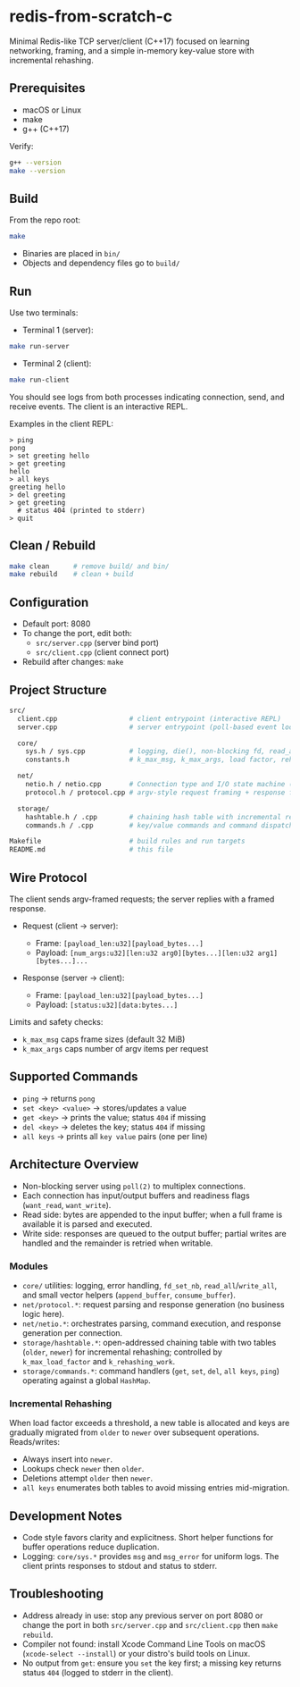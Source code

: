 # redis-from-scratch-c

Minimal Redis-like TCP server/client (C++17) focused on learning networking, framing, and a simple in-memory key-value store with incremental rehashing.

## Prerequisites
- macOS or Linux
- make
- g++ (C++17)

Verify:
```bash
g++ --version
make --version
```

## Build
From the repo root:
```bash
make
```
- Binaries are placed in `bin/`
- Objects and dependency files go to `build/`

## Run
Use two terminals:

- Terminal 1 (server):
```bash
make run-server
```

- Terminal 2 (client):
```bash
make run-client
```

You should see logs from both processes indicating connection, send, and receive events. The client is an interactive REPL.

Examples in the client REPL:
```text
> ping
pong
> set greeting hello
> get greeting
hello
> all keys
greeting hello
> del greeting
> get greeting
  # status 404 (printed to stderr)
> quit
```

## Clean / Rebuild
```bash
make clean      # remove build/ and bin/
make rebuild    # clean + build
```

## Configuration
- Default port: 8080
- To change the port, edit both:
  - `src/server.cpp` (server bind port)
  - `src/client.cpp` (client connect port)
- Rebuild after changes: `make`

## Project Structure
```bash
src/
  client.cpp                  # client entrypoint (interactive REPL)
  server.cpp                  # server entrypoint (poll-based event loop)

  core/
    sys.h / sys.cpp           # logging, die(), non-blocking fd, read_all/write_all, buffer helpers
    constants.h               # k_max_msg, k_max_args, load factor, rehashing work

  net/
    netio.h / netio.cpp       # Connection type and I/O state machine (read/parse/execute/write)
    protocol.h / protocol.cpp # argv-style request framing + response framing

  storage/
    hashtable.h / .cpp        # chaining hash table with incremental rehashing (older/newer tables)
    commands.h / .cpp         # key/value commands and command dispatcher (run_request)

Makefile                      # build rules and run targets
README.md                     # this file
```

## Wire Protocol
The client sends argv-framed requests; the server replies with a framed response.

- Request (client → server):
  - Frame: `[payload_len:u32][payload_bytes...]`
  - Payload: `[num_args:u32][len:u32 arg0][bytes...][len:u32 arg1][bytes...]...`

- Response (server → client):
  - Frame: `[payload_len:u32][payload_bytes...]`
  - Payload: `[status:u32][data:bytes...]`

Limits and safety checks:
- `k_max_msg` caps frame sizes (default 32 MiB)
- `k_max_args` caps number of argv items per request

## Supported Commands
- `ping` → returns `pong`
- `set <key> <value>` → stores/updates a value
- `get <key>` → prints the value; status `404` if missing
- `del <key>` → deletes the key; status `404` if missing
- `all keys` → prints all `key value` pairs (one per line)

## Architecture Overview
- Non-blocking server using `poll(2)` to multiplex connections.
- Each connection has input/output buffers and readiness flags (`want_read`, `want_write`).
- Read side: bytes are appended to the input buffer; when a full frame is available it is parsed and executed.
- Write side: responses are queued to the output buffer; partial writes are handled and the remainder is retried when writable.

### Modules
- `core/` utilities: logging, error handling, `fd_set_nb`, `read_all`/`write_all`, and small vector helpers (`append_buffer`, `consume_buffer`).
- `net/protocol.*`: request parsing and response generation (no business logic here).
- `net/netio.*`: orchestrates parsing, command execution, and response generation per connection.
- `storage/hashtable.*`: open-addressed chaining table with two tables (`older`, `newer`) for incremental rehashing; controlled by `k_max_load_factor` and `k_rehashing_work`.
- `storage/commands.*`: command handlers (`get`, `set`, `del`, `all keys`, `ping`) operating against a global `HashMap`.

### Incremental Rehashing
When load factor exceeds a threshold, a new table is allocated and keys are gradually migrated from `older` to `newer` over subsequent operations. Reads/writes:
- Always insert into `newer`.
- Lookups check `newer` then `older`.
- Deletions attempt `older` then `newer`.
- `all keys` enumerates both tables to avoid missing entries mid-migration.

## Development Notes
- Code style favors clarity and explicitness. Short helper functions for buffer operations reduce duplication.
- Logging: `core/sys.*` provides `msg` and `msg_error` for uniform logs. The client prints responses to stdout and status to stderr.

## Troubleshooting
- Address already in use: stop any previous server on port 8080 or change the port in both `src/server.cpp` and `src/client.cpp` then `make rebuild`.
- Compiler not found: install Xcode Command Line Tools on macOS (`xcode-select --install`) or your distro's build tools on Linux.
- No output from `get`: ensure you `set` the key first; a missing key returns status `404` (logged to stderr in the client).